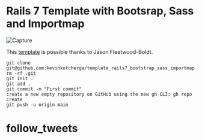 # Rails 7 Template with Bootsrap, Sass and Importmap

![Capture](https://user-images.githubusercontent.com/78493094/150114101-377dc0b5-badf-44d7-87a7-fd0fbe6497ac.PNG)

This [template](https://jasonfleetwoodboldt.com/courses/stepping-up-rails/rails-7-bootstrap-with-sprockets-importmap-with-sassc-rails/) is possible thanks to Jason Fleetwood-Boldt.

```
git clone git@github.com:kevinkotcherga/template_rails7_bootstrap_sass_importmap.git
rm -rf .git 
git init .
git add .
git commit -m "First commit"
create a new empty repository on GitHub using the new gh CLI: gh repo create
git push -u origin main
```
# follow_tweets

